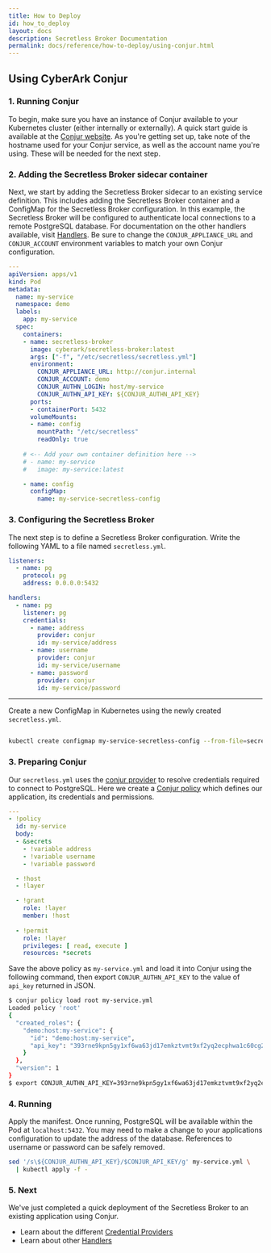 ```yaml
---
title: How to Deploy
id: how_to_deploy
layout: docs
description: Secretless Broker Documentation
permalink: docs/reference/how-to-deploy/using-conjur.html
---
```


## Using CyberArk Conjur

### 1. Running Conjur
To begin, make sure you have an instance of Conjur available to your Kubernetes
cluster (either internally or externally). A quick start guide is available at
the [Conjur website](https://www.conjur.org/get-started/). As you're getting set
up, take note of the hostname used for your Conjur service, as well as the
account name you're using. These will be needed for the next step.

### 2. Adding the Secretless Broker sidecar container
Next, we start by adding the Secretless Broker sidecar to an existing service
definition. This includes adding the Secretless Broker container and a ConfigMap
for the Secretless Broker configuration. In this example, the Secretless Broker
will be configured to authenticate local connections to a remote PostgreSQL
database. For documentation on the other handlers available, visit
[Handlers](/docs/reference/handlers/overview.html). Be sure to change the
`CONJUR_APPLIANCE_URL` and `CONJUR_ACCOUNT` environment variables to match your
own Conjur configuration.
``` yaml
---
apiVersion: apps/v1
kind: Pod
metadata:
  name: my-service
  namespace: demo
  labels:
    app: my-service
  spec:
    containers:
    - name: secretless-broker
      image: cyberark/secretless-broker:latest
      args: ["-f", "/etc/secretless/secretless.yml"]
      environment:
        CONJUR_APPLIANCE_URL: http://conjur.internal
        CONJUR_ACCOUNT: demo
        CONJUR_AUTHN_LOGIN: host/my-service
        CONJUR_AUTHN_API_KEY: ${CONJUR_AUTHN_API_KEY}
      ports:
      - containerPort: 5432
      volumeMounts:
      - name: config
        mountPath: "/etc/secretless"
        readOnly: true
    
    # <-- Add your own container definition here -->
    # - name: my-service
    #   image: my-service:latest

    - name: config
      configMap:
        name: my-service-secretless-config
```

### 3. Configuring the Secretless Broker
The next step is to define a Secretless Broker configuration. Write the
following YAML to a file named `secretless.yml`.
``` yaml
listeners:
  - name: pg
    protocol: pg
    address: 0.0.0.0:5432

handlers:
  - name: pg
    listener: pg
    credentials:
      - name: address
        provider: conjur
        id: my-service/address
      - name: username
        provider: conjur
        id: my-service/username
      - name: password
        provider: conjur
        id: my-service/password
```
---
Create a new ConfigMap in Kubernetes using the newly created `secretless.yml`.
``` bash

kubectl create configmap my-service-secretless-config --from-file=secretless.yml
```

### 3. Preparing Conjur
Our `secretless.yml` uses the
[conjur provider](/docs/reference/providers/file.html) to resolve credentials
required to connect to PostgreSQL. Here we create a
[Conjur policy](https://www.conjur.org/get-started/key-concepts/intro-to-conjur-policy.html)
which defines our application, its credentials and permissions.

``` yaml
---
- !policy
  id: my-service
  body:
  - &secrets
    - !variable address
    - !variable username
    - !variable password

  - !host
  - !layer

  - !grant
    role: !layer
    member: !host
  
  - !permit
    role: !layer
    privileges: [ read, execute ]
    resources: *secrets
```

Save the above policy as `my-service.yml` and load it into Conjur using the
following command, then export `CONJUR_AUTHN_API_KEY` to the value of `api_key`
returned in JSON.
``` bash
$ conjur policy load root my-service.yml
Loaded policy 'root'
{
  "created_roles": {
    "demo:host:my-service": {
      "id": "demo:host:my-service",
      "api_key": "393rne9kpn5gy1xf6wa63jd17emkztvmt9xf2yq2ecphwa1c60cg2"
    }
  },
  "version": 1
}
$ export CONJUR_AUTHN_API_KEY=393rne9kpn5gy1xf6wa63jd17emkztvmt9xf2yq2ecphwa1c60cg2
```

### 4. Running

Apply the manifest. Once running, PostgreSQL will be available within the Pod at
`localhost:5432`. You may need to make a change to your applications
configuration to update the address of the database. References to username or
password can be safely removed.
``` bash
sed '/s\${CONJUR_AUTHN_API_KEY}/$CONJUR_API_KEY/g' my-service.yml \
  | kubectl apply -f -
```

### 5. Next
We've just completed a quick deployment of the Secretless Broker to an existing
application using Conjur.
- Learn about the different [Credential Providers](/docs/reference/providers/overview.html)
- Learn about other [Handlers](/docs/reference/handlers/overview.html)